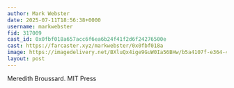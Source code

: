 ```yaml
---
author: Mark Webster
date: 2025-07-11T18:56:38+0000
username: markwebster
fid: 317009
cast_id: 0x0fbf018a657acc6f6ea6b24f41f2d6f24276500e
cast: https://farcaster.xyz/markwebster/0x0fbf018a
image: https://imagedelivery.net/BXluQx4ige9GuW0Ia56BHw/b5a4107f-e364-4330-293f-c056b5d1f200/original
layout: post
---
```

Meredith Broussard. MIT Press  

<img src='https://imagedelivery.net/BXluQx4ige9GuW0Ia56BHw/b5a4107f-e364-4330-293f-c056b5d1f200/original' alt='' referrerpolicy='no-referrer'/>